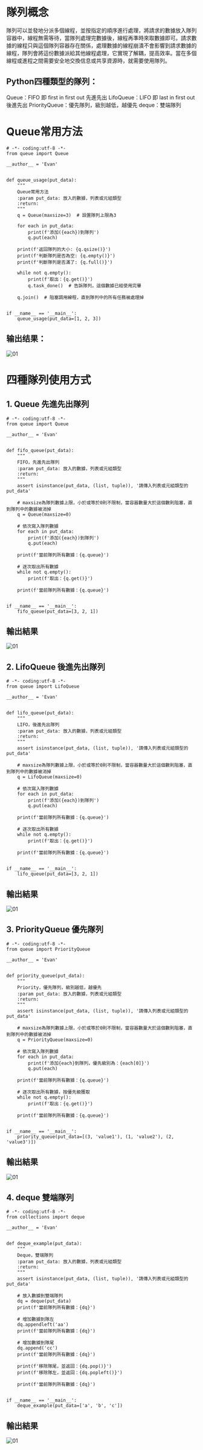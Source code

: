 # 隊列概念
隊列可以並發地分派多個線程，並按指定的順序進行處理，將請求的數據放入隊列容器中，線程無需等待，當隊列處理完數據後，線程再準時來取數據即可。請求數據的線程只與這個隊列容器存在關係，處理數據的線程崩潰不會影響到請求數據的線程，隊列會將這份數據派給其他線程處理，它實現了解耦，提高效率。當在多個線程或進程之間需要安全地交換信息或共享資源時，就需要使用隊列。

## Python四種類型的隊列：

Queue：FIFO 即 first in first out 先進先出
LifoQueue：LIFO 即 last in first out 後進先出
PriorityQueue：優先隊列，級別越低，越優先
deque：雙端隊列

# Queue常用方法

    # -*- coding:utf-8 -*-
    from queue import Queue

    __author__ = 'Evan'


    def queue_usage(put_data):
        """
        Queue常用方法
        :param put_data: 放入的數據，列表或元組類型
        :return:
        """
        q = Queue(maxsize=3)  # 設置隊列上限為3

        for each in put_data:
            print(f'添加({each})到隊列')
            q.put(each)

        print(f'返回隊列的大小: {q.qsize()}')
        print(f'判斷隊列是否為空: {q.empty()}')
        print(f'判斷隊列是否滿了: {q.full()}')

        while not q.empty():
            print(f'取出：{q.get()}')
            q.task_done()  # 告訴隊列，這個數據已經使用完畢

        q.join()  # 阻塞調用線程，直到隊列中的所有任務被處理掉


    if __name__ == '__main__':
        queue_usage(put_data=[1, 2, 3])


## 输出结果：

![01](https://github.com/muchen0926/Data-structure-final-report/blob/main/%E8%BC%B8%E5%87%BA%E7%B5%90%E6%9E%9C1.png)

# 四種隊列使用方式

## 1. Queue 先進先出隊列

    # -*- coding:utf-8 -*-
    from queue import Queue

    __author__ = 'Evan'


    def fifo_queue(put_data):
        """
        FIFO，先進先出隊列
        :param put_data: 放入的數據，列表或元組類型
        :return:
        """
        assert isinstance(put_data, (list, tuple)), '請傳入列表或元組類型的put_data'

        # maxsize為隊列數據上限，小於或等於0則不限制，當容器數量大於這個數則阻塞，直到隊列中的數據被消掉
        q = Queue(maxsize=0)

        # 依次寫入隊列數據
        for each in put_data:
            print(f'添加({each})到隊列')
            q.put(each)

        print(f'當前隊列所有數據：{q.queue}')

        # 逐次取出所有數據
        while not q.empty():
            print(f'取出：{q.get()}')

        print(f'當前隊列所有數據：{q.queue}')


    if __name__ == '__main__':
        fifo_queue(put_data=[3, 2, 1])
        
## 輸出結果

![01](https://github.com/muchen0926/Data-structure-final-report/blob/main/Queue%20%E5%85%88%E9%80%B2%E5%85%88%E5%87%BA%E9%9A%8A%E5%88%97.png)

## 2. LifoQueue 後進先出隊列

    # -*- coding:utf-8 -*-
    from queue import LifoQueue

    __author__ = 'Evan'


    def lifo_queue(put_data):
        """
        LIFO，後進先出隊列
        :param put_data: 放入的數據，列表或元組類型
        :return:
        """
        assert isinstance(put_data, (list, tuple)), '請傳入列表或元組類型的put_data'

        # maxsize為隊列數據上限，小於或等於0則不限制，當容器數量大於這個數則阻塞，直到隊列中的數據被消掉
        q = LifoQueue(maxsize=0)

        # 依次寫入隊列數據
        for each in put_data:
            print(f'添加({each})到隊列')
            q.put(each)

        print(f'當前隊列所有數據：{q.queue}')

        # 逐次取出所有數據
        while not q.empty():
            print(f'取出：{q.get()}')

        print(f'當前隊列所有數據：{q.queue}')


    if __name__ == '__main__':
        lifo_queue(put_data=[3, 2, 1])

## 輸出結果

![01](https://github.com/muchen0926/Data-structure-final-report/blob/main/LifoQueue%20%E5%BE%8C%E9%80%B2%E5%85%88%E5%87%BA%E9%9A%8A%E5%88%97.png)

## 3. PriorityQueue 優先隊列

    # -*- coding:utf-8 -*-
    from queue import PriorityQueue

    __author__ = 'Evan'


    def priority_queue(put_data):
        """
        Priority，優先隊列，級別越低，越優先
        :param put_data: 放入的數據，列表或元組類型
        :return:
        """
        assert isinstance(put_data, (list, tuple)), '請傳入列表或元組類型的put_data'

        # maxsize為隊列數據上限，小於或等於0則不限制，當容器數量大於這個數則阻塞，直到隊列中的數據被消掉
        q = PriorityQueue(maxsize=0)

        # 依次寫入隊列數據
        for each in put_data:
            print(f'添加{each}到隊列，優先級別為：{each[0]}')
            q.put(each)

        print(f'當前隊列所有數據：{q.queue}')

        # 逐次取出所有數據，按優先級獲取
        while not q.empty():
            print(f'取出：{q.get()}')

        print(f'當前隊列所有數據：{q.queue}')


    if __name__ == '__main__':
        priority_queue(put_data=[(3, 'value1'), (1, 'value2'), (2, 'value3')])

## 輸出結果

![01](https://github.com/muchen0926/Data-structure-final-report/blob/main/PriorityQueue%20%E5%84%AA%E5%85%88%E9%9A%8A%E5%88%97.png)

## 4. deque 雙端隊列

    # -*- coding:utf-8 -*-
    from collections import deque

    __author__ = 'Evan'


    def deque_example(put_data):
        """
        Deque，雙端隊列
        :param put_data: 放入的數據，列表或元組類型
        :return:
        """
        assert isinstance(put_data, (list, tuple)), '請傳入列表或元組類型的put_data'

        # 放入數據到雙端隊列
        dq = deque(put_data)
        print(f'當前隊列所有數據：{dq}')
    
        # 增加數據到隊左
        dq.appendleft('aa')
        print(f'當前隊列所有數據：{dq}')

        # 增加數據到隊尾
        dq.append('cc')
        print(f'當前隊列所有數據：{dq}')

        print(f'移除隊尾，並返回：{dq.pop()}')
        print(f'移除隊左，並返回：{dq.popleft()}')

        print(f'當前隊列所有數據：{dq}')


    if __name__ == '__main__':
        deque_example(put_data=['a', 'b', 'c'])

## 輸出結果

![01](https://github.com/muchen0926/Data-structure-final-report/blob/main/deque%20%E9%9B%99%E7%AB%AF%E9%9A%8A%E5%88%97.png)
